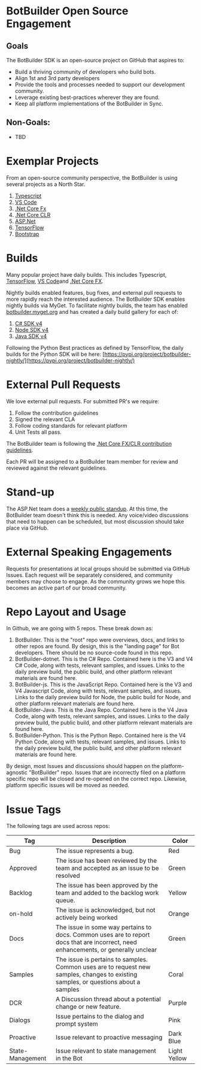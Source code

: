 # BotBuilder Open Source Engagement

## Goals
The BotBuilder SDK is an open-source project on GitHub that aspires to:

* Build a thriving community of developers who build bots. 
* Align 1st and 3rd party developers
* Provide the tools and processes needed to support our development community. 
* Leverage existing best-practices wherever they are found. 
* Keep all platform implementations of the BotBuilder in Sync.

## Non-Goals:
* TBD

# Exemplar Projects
From an open-source community perspective, the BotBuilder is using several projects as a North Star. 
1. [Typescript](https://github.com/Microsoft/TypeScript)
2. [VS Code](https://github.com/Microsoft/vscode)
3. [.Net Core Fx](https://github.com/dotnet/corefx)
4. [.Net Core CLR](https://github.com/dotnet/coreclr)
5. [ASP.Net](https://github.com/aspnet/Home)
6. [TensorFlow](https://github.com/tensorflow/tensorflow)
7. [Bootstrap](https://github.com/twbs/bootstrap)

# Builds
Many popular project have daily builds. This includes Typescript, [TensorFlow](https://pypi.org/project/tf-nightly/), [VS Code](https://code.visualstudio.com/insiders/)and [.Net Core FX](https://dotnet.myget.org/gallery/dotnet-core). 

Nightly builds enabled features, bug fixes, and external pull requests to more rapidly reach the interested audience. The BotBuilder SDK enables nightly builds via MyGet. To facilitate nightly builds, the team has enabled [botbuilder.myget.org](https://botbuilder.myget.org) and has created a daily build gallery for each of:
1. [C# SDK v4](https://botbuilder.myget.org/gallery/botbuilder-v4-dotnet-daily)
2. [Node SDK v4](https://botbuilder.myget.org/gallery/botbuilder-v4-js-daily)
3. [Java SDK v4](https://botbuilder.myget.org/gallery/botbuilder-v4-java-daily)

Following the Python Best practices as defined by TensorFlow, the daily builds for the Python SDK will be here:
[https://pypi.org/project/botbuilder-nightly/](https://pypi.org/project/botbuilder-nightly/)

# External Pull Requests

We love external pull requests. For submitted PR's we require:
1. Follow the contribution guidelines
2. Signed the relevant CLA
3. Follow coding standards for relevant platform
4. Unit Tests all pass. 

The BotBuilder team is following the [.Net Core FX/CLR contribution guidelines](https://github.com/dotnet/coreclr/blob/master/Documentation/project-docs/contributing.md). 

Each PR will be assigned to a BotBuilder team member for review and reviewed against the relevant guidelines. 

# Stand-up
The ASP.Net team does a [weekly public standup](https://live.asp.net/). At this time, the BotBuilder team doesn't think this is needed. Any voice/video discussions that need to happen can be scheduled, but most discussion should take place via GitHub. 

# External Speaking Engagements
Requests for presentations at local groups should be submitted via GitHub Issues. Each request will be separately considered, and community members may choose to engage. As the community grows we hope this becomes an active part of our broad community.

# Repo Layout and Usage

In Github, we are going with 5 repos. These break down as:
1. BotBuilder. This is the "root" repo were overviews, docs, and links to other repos are found. By design, this is the "landing page" for Bot developers. There should be no source-code found in this repo. 
2. BotBuilder-dotnet. This is the C# Repo. Contained here is the V3 and V4 C# Code, along with tests, relevant samples, and issues. Links to the daily preview build, the public build, and other platform relevant materials are found here.
3. BotBuilder-js.  This is the JavaScript Repo. Contained here is the V3 and V4 Javascript Code, along with tests, relevant samples, and issues. Links to the daily preview build for Node, the public build for Node, and other platform relevant materials are found here. 
4. BotBuilder-Java. This is the Java Repo. Contained here is the V4 Java Code, along with tests, relevant samples, and issues. Links to the daily preview build, the public build, and other platform relevant materials are found here.
5. BotBuilder-Python. This is the Python Repo. Contained here is the V4 Python Code, along with tests, relevant samples, and issues. Links to the daily preview build, the public build, and other platform relevant materials are found here.

By design, most Issues and discussions should happen on the platform-agnostic "BotBuilder" repo. Issues that are incorrectly filed on a platform specific repo will be closed and re-opened on the correct repo. Likewise, platform specific issues will be moved as needed. 

# Issue Tags
The following tags are used across repos:

Tag | Description | Color
--- | ----------- | -----
Bug | The issue represents a bug. | Red
Approved | The issue has been reviewed by the team and accepted as an issue to be resolved | Green
Backlog | The issue has been approved by the team and added to the backlog work queue. | Yellow
on-hold | The issue is acknowledged, but not actively being worked | Orange
Docs | The issue in some way pertains to docs. Common uses are to report docs that are  incorrect, need enhancements, or generally unclear | Green
Samples | The issue is pertains to samples. Common uses are to request new samples, changes to existing samples, or questions about a samples | Coral
DCR | A Discussion thread about a potential change or new feature. | Purple
Dialogs | Issue pertains to the dialog and prompt system | Pink
Proactive | Issue relevant to proactive messaging | Dark Blue
State-Management | Issue relevant to state management in the Bot | Light Yellow






